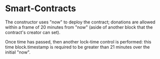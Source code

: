 # Smart-Contracts

The constructor uses "now" to deploy the contract; donations are allowed within a frame of 20 minutes from "now"
(aside of another block that the contract's creator can set).

Once time has passed, then another lock-time control is performed: this time block.timestamp is required to be greater than 21 minutes
over the initial "now".
